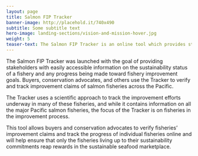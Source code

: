 ```yaml
---
layout: page 
title: Salmon FIP Tracker
banner-image: http://placehold.it/740x490
subtitle: Some subtitle text
hero-image: landing-sections/vision-and-mission-hover.jpg
weight: 5
teaser-text: The Salmon FIP Tracker is an online tool which provides stakeholders with easily accessible information on the sustainability status of a fishery and any progress being made toward fishery improvement goals.
---
```


The Salmon FIP Tracker was launched with the goal of providing stakeholders with easily accessible information on the sustainability status of a fishery and any progress being made toward fishery improvement goals. Buyers, conservation advocates, and others use the Tracker to verify and track improvement claims of salmon fisheries across the Pacific. 

The Tracker uses a scientific approach to track the improvement efforts underway in many of these fisheries, and while it contains information on all the major Pacific salmon fisheries, the focus of the Tracker is on fisheries in the improvement process. 

This tool allows buyers and conservation advocates to verify fisheries’ improvement claims and track the progress of individual fisheries online and will help ensure that only the fisheries living up to their sustainability commitments reap rewards in the sustainable seafood marketplace.
		
